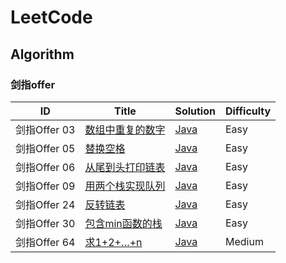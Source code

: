 # LeetCode
## Algorithm
### 剑指offer
| ID | Title | Solution | Difficulty |
|---| ----- | -------- | ---------- |
|剑指Offer 03|[数组中重复的数字](https://leetcode.cn/problems/shu-zu-zhong-zhong-fu-de-shu-zi-lcof/) | [Java](剑指Offer/剑指Offer03.md)|Easy|
|剑指Offer 05|[替换空格](https://leetcode.cn/problems/ti-huan-kong-ge-lcof/) | [Java](剑指Offer/剑指Offer05.md)|Easy|
|剑指Offer 06|[从尾到头打印链表](https://leetcode.cn/problems/cong-wei-dao-tou-da-yin-lian-biao-lcof/) | [Java](剑指Offer/剑指Offer06.md)|Easy|
|剑指Offer 09|[用两个栈实现队列](https://leetcode.cn/problems/yong-liang-ge-zhan-shi-xian-dui-lie-lcof/) | [Java](剑指Offer/剑指Offer09.md)|Easy|
|剑指Offer 24|[反转链表](https://leetcode.cn/problems/fan-zhuan-lian-biao-lcof/) | [Java](剑指Offer/剑指Offer24.md)|Easy|
|剑指Offer 30|[包含min函数的栈](https://leetcode.cn/problems/bao-han-minhan-shu-de-zhan-lcof/) | [Java](剑指Offer/剑指Offer30.md)|Easy|
|剑指Offer 64|[求1+2+…+n](https://leetcode.cn/problems/qiu-12n-lcof/) | [Java](剑指Offer/剑指Offer64.md)|Medium|